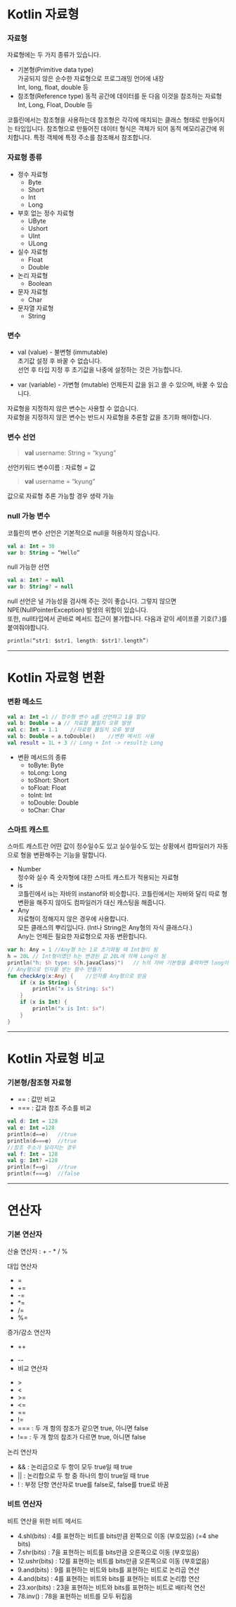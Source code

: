 # Kotlin 자료형  
### 자료형  
자료형에는 두 가지 종류가 있습니다. 
* 기본형(Primitive data type)  
  가공되지 않은 순수한 자료형으로 프로그래밍 언어에 내장  
  Int, long, float, double 등
* 참조형(Reference type)
  동적 공간에 데이터를 둔 다음 이것을 참조하는 자료형  
  Int, Long, Float, Double 등  

코틀린에서는 참조형을 사용하는데 참조형은 각각에 매치되는 클래스 형태로 만들어지는 타입입니다. 참조형으로 만들어진 데이터 형식은 객체가 되어 동적 메모리공간에 위치합니다. 특정 객체에 특정 주소를 참조해서 참조합니다. 
### 자료형 종류  
- 정수 자료형  
  - Byte
  - Short
  - Int
  - Long  
- 부호 없는 정수 자료형
    - UByte
    - Ushort
    - UInt
    - ULong  
- 실수 자료형  
  - Float
  - Double  
- 논리 자료형  
  - Boolean
- 문자 자료형
  - Char
- 문자열 자료형
  - String  

### 변수  
- val (value) - 불변형 (immutable)  
  초기값 설정 후 바꿀 수 없습니다.  
  선언 후 타입 지정 후 초기값을 나중에 설정하는 것은 가능합니다.

- var (variable) - 가변형 (mutable) 
  언제든지 값을 읽고 쓸 수 있으며, 바꿀 수 있습니다.

자료형을 지정하지 않은 변수는 사용할 수 없습니다.  
자료형을 지정하지 않은 변수는 반드시 자료형을 추론할 값을 초기화 해야합니다.

### 변수 선언  
> **val** username: String = “kyung” 

선언키워드 변수이름 : 자료형 = 값  

> **val** username = “kyung” 

값으로 자료형 추론 가능할 경우 생략 가능

### null 가능 변수  
코틀린의 변수 선언은 기본적으로 null을 허용하지 않습니다.

~~~kotlin
val a: Int = 30
var b: String = “Hello”
~~~

null 가능한 선언  

~~~kotlin
val a: Int? = null
var b: String? = null
~~~

null 선언은 널 가능성을 검사해 주는 것이 좋습니다.
그렇지 않으면 NPE(NullPointerException) 발생의 위험이 있습니다.  
또한, null타입에서 곧바로 메서드 접근이 불가합니다. 
다음과 같이 세이프콜 기호(?.)를 붙여줘야합니다.  

~~~kotlin
println(“str1: $str1, length: $str1?.length”)
~~~


---
# Kotlin 자료형 변환  
### 변환 메소드  
~~~kotlin
val a: Int =1 // 정수형 변수 a를 선언하고 1을 할당
val b: Double = a // 자료형 불일치 오류 발생
val c: Int = 1.1    //자료형 불일치 오류 발생
val b: Double = a.toDouble()    //변환 메서드 사용
val result = 1L + 3 // Long + Int -> result는 Long
~~~
- 변환 메서드의 종류
  - toByte: Byte
  - toLong: Long
  - toShort: Short
  - toFloat: Float
  - toInt: Int
  - toDouble: Double
  - toChar: Char

### 스마트 캐스트  
스마트 캐스트란 어떤 값이 정수일수도 있고 실수일수도 있는 상황에서 컴파일러가 자동으로 형을 변환해주는 기능을 말합니다.  
- Number  
  정수와 실수 즉 숫자형에 대한 스마트 캐스트가 적용되는 자료형
- is  
  코틀린에서 is는 자바의 instanof와 비슷합니다. 코틀린에서는 자바와 달리 따로 형변환을 해주지 않아도 컴파일러가 대신 캐스팅을 해줍니다. 
- Any  
  자료형이 정해지지 않은 경우에 사용합니다.  
  모든 클래스의 뿌리입니다. (Int나 String은 Any형의 자식 클래스다.)  
  Any는 언제든 필요한 자료형으로 자동 변환합니다.
~~~kotlin
var h: Any = 1 //Any형 h는 1로 초기화될 때 Int형이 됨
h = 20L // Int형이였던 h는 변경된 값 20L에 의해 Long이 됨
println("h: $h type: ${h.javaClass}")   // h의 자바 기본형을 출력하면 long이 나옴
// Any형으로 인자를 받는 함수 만들기
fun checkArg(x:Any) {    //인자를 Any형으로 받음
    if (x is String) {
        println("x is String: $x")
    }
    if (x is Int) {
        println("x is Int: $x")
    }
}
~~~

---
# Kotlin 자료형 비교  
### 기본형/참조형 자료형  
* == : 값만 비교
* === : 값과 참조 주소를 비교  

~~~kotlin
val d: Int = 128
val e: Int =128
println(d==e)   //true
println(d===e)  //true
//참조 주소가 달라지는 경우
val f: Int = 128
val g: Int? =128
println(f==g)   //true
println(f===g)  //false
~~~

---
# 연산자  
### 기본 연산자  

산술 연산자 : + - * / %

대입 연산자 
- =
- +=
- -=
- *=
- /=
- %=

증가/감소 연산자
- ++  
* -- 
* 비교 연산자
- \>
- <
- \>=
- <=
- ==
- !=
- === : 두 개 항의 참조가 같으면 true, 아니면 false
- !== : 두 개 항의 참조가 다르면 true, 아니면 false

논리 연산자
- && : 논리곱으로 두 항이 모두 true일 때 true
- \|\| : 논리합으로 두 항 중 하나의 항이 true일 때 true
- ! : 부정 단항 연산자로 true를 false로, false를 true로 바꿈  


### 비트 연산자  
비트 연산을 위한 비트 메서드  

- 4.shl(bits) : 4를 표현하는 비트를 bits만큼 왼쪽으로 이동 (부호있음) (=4 she bits)
- 7.shr(bits) : 7을 표현하는 비트를 bits만큼 오른쪽으로 이동 (부호있음)
- 12.ushr(bits) : 12를 표현하는 비트를 bits만큼 오른쪽으로 이동 (부호없음)
- 9.and(bits) : 9를 표현하는 비트와 bits를 표현하는 비트로 논리곱 연산
- 4.and(bits) : 4를 표현하는 비트와 bits를 표현하는 비트로 논리합 연산
- 23.xor(bits) : 23을 표현하는 비트와 bits를 표현하는 비트로 배타적 연산
- 78.inv() : 78을 표현하는 비트를 모두 뒤집음

